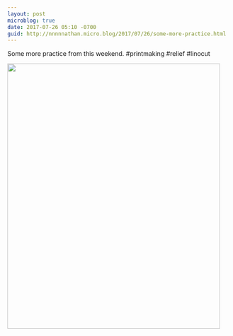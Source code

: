 ```yaml
---
layout: post
microblog: true
date: 2017-07-26 05:10 -0700
guid: http://nnnnnathan.micro.blog/2017/07/26/some-more-practice.html
---
```

Some more practice from this weekend. #printmaking #relief #linocut

<img src="http://nnnnnathan.micro.blog/uploads/2017/96e71c2ded.jpg" width="480" height="600" />
